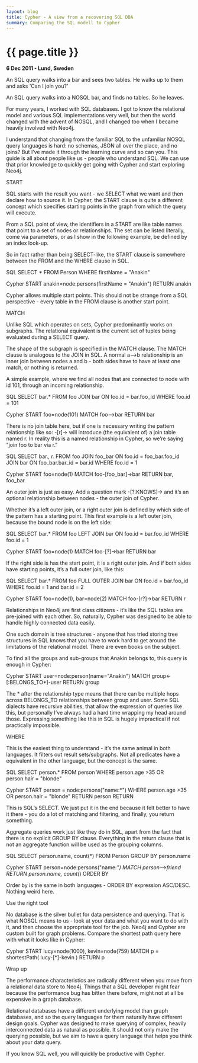 ```yaml
---
layout: blog
title: Cypher - A view from a recovering SQL DBA
summary: Comparing the SQL modell to Cypher
---
```


# {{ page.title }}

__6 Dec 2011 - Lund, Sweden__

An SQL query walks into a bar and sees two tables.
He walks up to them and asks 'Can I join you?'

An SQL query walks into a NOSQL bar, and finds no tables.
So he leaves.

For many years, I worked with SQL databases. I got to know the relational model and various SQL implementations very well, but then the world changed with the advent of NOSQL, and I changed too when I became heavily involved with Neo4j. 

I understand that changing from the familiar SQL to the unfamiliar NOSQL query languages is hard: no schemas, JSON all over the place, and no joins? But I’ve made it through the learning curve and so can you. This guide is all about people like us - people who understand SQL. We can use that prior knowledge to quickly get going with Cypher and start exploring Neo4j.

START

SQL starts with the result you want - we SELECT what we want and then declare how to source it. In Cypher, the START clause is quite a different concept which specifies starting points in the graph from which the query will execute.

From a SQL point of view, the identifiers in a START are like table names that point to a set of nodes or relationships. The set can be listed literally, come via parameters, or as I show in the following example, be defined by an index look-up. 

So in fact rather than being SELECT-like, the START clause is somewhere between the FROM and the WHERE clause in SQL. 

SQL
SELECT *
FROM  Person
WHERE firstName = "Anakin"

Cypher
START anakin=node:persons(firstName = "Anakin")
RETURN anakin


Cypher allows multiple start points. This should not be strange from a SQL perspective - every table in the FROM clause is another start point. 

MATCH

Unlike SQL which operates on sets, Cypher predominantly works on subgraphs. The relational equivalent is the current set of tuples being evaluated during a SELECT query.

The shape of the subgraph is specified in the MATCH clause. The MATCH clause is analogous to the JOIN in SQL. A normal a-->b relationship is an inner join between nodes a and b - both sides have to have at least one match, or nothing is returned. 

A simple example, where we find all nodes that are connected to node with id 101, through an incoming relationship.

SQL
SELECT bar.*
FROM	foo 
JOIN bar ON foo.id = bar.foo_id
WHERE	foo.id = 101

Cypher
START foo=node(101)
MATCH foo-->bar
RETURN bar


There is no join table here, but if one is necessary writing the pattern relationship like so: -[r]-> will introduce (the equivalent of) a join table named r. In reality this is a named relationship in Cypher, so we’re saying "join foo to bar via r."

SQL
SELECT bar.*, r.*
FROM foo 
JOIN foo_bar ON foo.id = foo_bar.foo_id 
JOIN bar ON foo_bar.bar_id = bar.id
WHERE foo.id = 1

Cypher
START foo=node(1)
MATCH foo-[foo_bar]->bar
RETURN bar, foo_bar


An outer join is just as easy. Add a question mark -[?:KNOWS]-> and it’s an optional relationship between nodes - the outer join of Cypher.

Whether it’s a left outer join, or a right outer join is defined by which side of the pattern has a starting point. This first example is a left outer join, because the bound node is on the left side:

SQL
SELECT bar.*
FROM	foo 
LEFT JOIN bar ON foo.id = bar.foo_id
WHERE foo.id = 1

Cypher
START foo=node(1)
MATCH foo-[?]->bar
RETURN bar

If the right side is has the start point, it is a right outer join. And if both sides have starting points, it’s a full outer join, like this:

SQL
SELECT bar.*
FROM	foo 
FULL OUTER JOIN bar ON foo.id = bar.foo_id
WHERE foo.id = 1 and bar.id = 2

Cypher
START foo=node(1), bar=node(2)
MATCH foo-[r?]->bar
RETURN r



Relationships in Neo4j are first class citizens - it’s like the SQL tables are pre-joined with each other. So, naturally, Cypher was designed to be able to handle highly connected data easily. 

One such domain is tree structures - anyone that has tried storing tree structures in SQL knows that you have to work hard to get around the limitations of the relational model. There are even books on the subject.

To find all the groups and sub-groups that Anakin belongs to,  this query is enough in Cypher:

Cypher
START user=node:person(name="Anakin")
MATCH group<-[:BELONGS_TO*]-user
RETURN group

The * after the relationship type means that there can be multiple hops across BELONGS_TO relationships between group and user. Some SQL dialects have recursive abilities, that allow the expression of queries like this, but personally I’ve always had a hard time wrapping my head around those. Expressing something like this in SQL is hugely impractical if not practically impossible.

WHERE

This is the easiest thing to understand - it’s the same animal in both languages. It filters out result sets/subgraphs. Not all predicates have a equivalent in the other language, but the concept is the same.

SQL
SELECT person.*
FROM person
WHERE person.age >35 OR person.hair = "blonde"

Cypher
START person = node:persons("name:*")
WHERE person.age >35 OR person.hair = "blonde"
RETURN person
RETURN

This is SQL’s SELECT. We just put it in the end because it felt better to have it there - you do a lot of matching and filtering, and finally, you return something.

Aggregate queries work just like they do in SQL, apart from the fact that there is no explicit GROUP BY clause. Everything in the return clause that is not an aggregate function will be used as the grouping columns.

SQL
SELECT person.name, count(*)
FROM Person
GROUP BY person.name

Cypher
START person=node:persons("name:*")
MATCH person-->friend
RETURN person.name, count(*)
ORDER BY

Order by is the same in both languages - ORDER BY expression ASC/DESC. Nothing weird here.

Use the right tool

No database is the silver bullet for data persistence and querying. That is what NOSQL means to us - look at your data and what you want to do with it, and then choose the appropriate tool for the job. Neo4j and Cypher are custom built for graph problems. Compare the shortest path query here with what it looks like in Cypher:

Cypher
START lucy=node(1000), kevin=node(759)
MATCH p = shortestPath( lucy-[*]-kevin )
RETURN p

Wrap up

The performance characteristics are radically different when you move from a relational data store to Neo4j. Things that a SQL developer might fear because the performance bug has bitten there before, might not at all be expensive in a graph database. 

Relational databases have a different underlying model than graph databases, and so the query languages for them naturally have different design goals. Cypher was designed to make querying of complex, heavily interconnected data as natural as possible. It should not only make the querying possible, but we aim to have a query language that helps you think about your data query.

If you know SQL well, you will quickly be productive with Cypher.